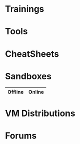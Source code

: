 # Trainings 

# Tools 

# CheatSheets

# Sandboxes
| Offline | Online |
| --- | --- |

# VM Distributions 

# Forums



